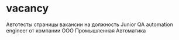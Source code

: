# vacancy
Автотесты страницы вакансии на должность Junior QA automation engineer от компании ООО Промышленная Автоматика
